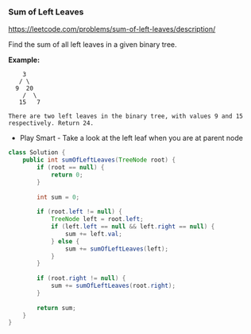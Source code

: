 ### Sum of Left Leaves

https://leetcode.com/problems/sum-of-left-leaves/description/

Find the sum of all left leaves in a given binary tree.

**Example:**

```
    3
   / \
  9  20
    /  \
   15   7

There are two left leaves in the binary tree, with values 9 and 15 respectively. Return 24.
```



* Play Smart - Take a look at the left leaf when you are at parent node

```java
class Solution {
    public int sumOfLeftLeaves(TreeNode root) {
        if (root == null) {
            return 0;
        }   
        
        int sum = 0;
        
        if (root.left != null) {
            TreeNode left = root.left;
            if (left.left == null && left.right == null) {
                sum += left.val;        
            } else {
                sum += sumOfLeftLeaves(left);                
            }
        }
        
        if (root.right != null) {
            sum += sumOfLeftLeaves(root.right);
        }
        
        return sum;
    }
}

```

